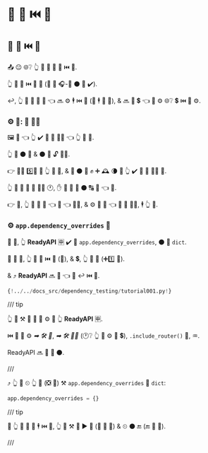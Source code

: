 # 🔬 🔗 ⏮️ 🔐

## 🔑 🔗 ⏮️ 🔬

📤 😐 🌐❔ 👆 💪 💚 🔐 🔗 ⏮️ 🔬.

👆 🚫 💚 ⏮️ 🔗 🏃 (🚫 🙆 🎧-🔗 ⚫️ 💪 ✔️).

↩️, 👆 💚 🚚 🎏 🔗 👈 🔜 ⚙️ 🕴 ⏮️ 💯 (🎲 🕴 🎯 💯), &amp; 🔜 🚚 💲 👈 💪 ⚙️ 🌐❔ 💲 ⏮️ 🔗 ⚙️.

### ⚙️ 💼: 🔢 🐕‍🦺

🖼 💪 👈 👆 ✔️ 🔢 🤝 🐕‍🦺 👈 👆 💪 🤙.

👆 📨 ⚫️ 🤝 &amp; ⚫️ 📨 🔓 👩‍💻.

👉 🐕‍🦺 5️⃣📆 🔌 👆 📍 📨, &amp; 🤙 ⚫️ 💪 ✊ ➕ 🕰 🌘 🚥 👆 ✔️ 🔧 🎁 👩‍💻 💯.

👆 🎲 💚 💯 🔢 🐕‍🦺 🕐, ✋️ 🚫 🎯 🤙 ⚫️ 🔠 💯 👈 🏃.

👉 💼, 👆 💪 🔐 🔗 👈 🤙 👈 🐕‍🦺, &amp; ⚙️ 🛃 🔗 👈 📨 🎁 👩‍💻, 🕴 👆 💯.

### ⚙️ `app.dependency_overrides` 🔢

👫 💼, 👆 **ReadyAPI** 🈸 ✔️ 🔢 `app.dependency_overrides`, ⚫️ 🙅 `dict`.

🔐 🔗 🔬, 👆 🚮 🔑 ⏮️ 🔗 (🔢), &amp; 💲, 👆 🔗 🔐 (➕1️⃣ 🔢).

&amp; ⤴️ **ReadyAPI** 🔜 🤙 👈 🔐 ↩️ ⏮️ 🔗.

```Python hl_lines="28-29  32"
{!../../docs_src/dependency_testing/tutorial001.py!}
```

/// tip

👆 💪 ⚒ 🔗 🔐 🔗 ⚙️ 🙆 👆 **ReadyAPI** 🈸.

⏮️ 🔗 💪 ⚙️ _➡ 🛠️ 🔢_, _➡ 🛠️ 👨‍🎨_ (🕐❔ 👆 🚫 ⚙️ 📨 💲), `.include_router()` 🤙, ♒️.

ReadyAPI 🔜 💪 🔐 ⚫️.

///

⤴️ 👆 💪 ⏲ 👆 🔐 (❎ 👫) ⚒ `app.dependency_overrides` 🛁 `dict`:

```Python
app.dependency_overrides = {}
```

/// tip

🚥 👆 💚 🔐 🔗 🕴 ⏮️ 💯, 👆 💪 ⚒ 🔐 ▶️ 💯 (🔘 💯 🔢) &amp; ⏲ ⚫️ 🔚 (🔚 💯 🔢).

///
